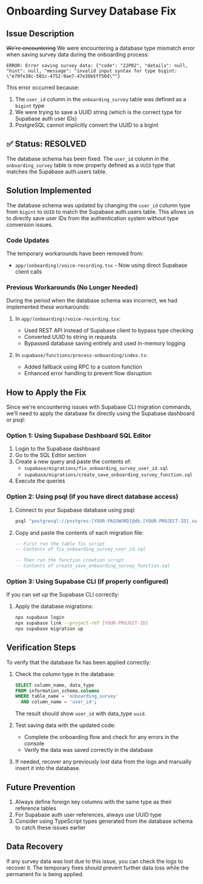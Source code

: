 # Onboarding Survey Database Fix

## Issue Description

~~We're encountering~~ We were encountering a database type mismatch error when saving survey data during the onboarding process:

```
ERROR: Error saving survey data: {"code": "22P02", "details": null, "hint": null, "message": "invalid input syntax for type bigint: \"e70fe38c-501c-4752-9ae7-47e30b5ff56d\""}
```

This error occurred because:

1. The `user_id` column in the `onboarding_survey` table was defined as a `bigint` type
2. We were trying to save a UUID string (which is the correct type for Supabase auth user IDs)
3. PostgreSQL cannot implicitly convert the UUID to a bigint

## ✅ Status: RESOLVED

The database schema has been fixed. The `user_id` column in the `onboarding_survey` table is now properly defined as a `UUID` type that matches the Supabase auth.users table.

## Solution Implemented

The database schema was updated by changing the `user_id` column type from `bigint` to `UUID` to match the Supabase auth.users table. This allows us to directly save user IDs from the authentication system without type conversion issues.

### Code Updates

The temporary workarounds have been removed from:

- `app/(onboarding)/voice-recording.tsx` - Now using direct Supabase client calls

### Previous Workarounds (No Longer Needed)

During the period when the database schema was incorrect, we had implemented these workarounds:

1. In `app/(onboarding)/voice-recording.tsx`:

   - Used REST API instead of Supabase client to bypass type checking
   - Converted UUID to string in requests
   - Bypassed database saving entirely and used in-memory logging

2. In `supabase/functions/process-onboarding/index.ts`:
   - Added fallback using RPC to a custom function
   - Enhanced error handling to prevent flow disruption

## How to Apply the Fix

Since we're encountering issues with Supabase CLI migration commands, we'll need to apply the database fix directly using the Supabase dashboard or psql:

### Option 1: Using Supabase Dashboard SQL Editor

1. Login to the Supabase dashboard
2. Go to the SQL Editor section
3. Create a new query and paste the contents of:
   - `supabase/migrations/fix_onboarding_survey_user_id.sql`
   - `supabase/migrations/create_save_onboarding_survey_function.sql`
4. Execute the queries

### Option 2: Using psql (if you have direct database access)

1. Connect to your Supabase database using psql:

   ```bash
   psql "postgresql://postgres:[YOUR-PASSWORD]@db.[YOUR-PROJECT-ID].supabase.co:5432/postgres"
   ```

2. Copy and paste the contents of each migration file:

   ```sql
   -- First run the table fix script
   -- Contents of fix_onboarding_survey_user_id.sql

   -- Then run the function creation script
   -- Contents of create_save_onboarding_survey_function.sql
   ```

### Option 3: Using Supabase CLI (if properly configured)

If you can set up the Supabase CLI correctly:

1. Apply the database migrations:

   ```bash
   npx supabase login
   npx supabase link --project-ref [YOUR-PROJECT-ID]
   npx supabase migration up
   ```

## Verification Steps

To verify that the database fix has been applied correctly:

1. Check the column type in the database:

   ```sql
   SELECT column_name, data_type
   FROM information_schema.columns
   WHERE table_name = 'onboarding_survey'
     AND column_name = 'user_id';
   ```

   The result should show `user_id` with data_type `uuid`.

2. Test saving data with the updated code:

   - Complete the onboarding flow and check for any errors in the console
   - Verify the data was saved correctly in the database

3. If needed, recover any previously lost data from the logs and manually insert it into the database.

## Future Prevention

1. Always define foreign key columns with the same type as their reference tables
2. For Supabase auth user references, always use UUID type
3. Consider using TypeScript types generated from the database schema to catch these issues earlier

## Data Recovery

If any survey data was lost due to this issue, you can check the logs to recover it. The temporary fixes should prevent further data loss while the permanent fix is being applied.
